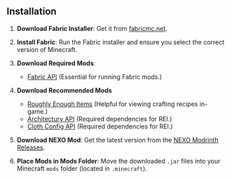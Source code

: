 ## Installation

1. **Download Fabric Installer**: Get it from [fabricmc.net](https://fabricmc.net/use/).
2. **Install Fabric**: Run the Fabric installer and ensure you select the correct version of Minecraft.
3. **Download Required Mods**:
    - [Fabric API](https://www.curseforge.com/minecraft/mc-mods/fabric-api) (Essential for running Fabric mods.)

4. **Download Recommended Mods**    
    - [Roughly Enough Items](https://www.curseforge.com/minecraft/mc-mods/roughly-enough-items) (Helpful for viewing crafting recipes in-game.)
    - [Architectury API](https://www.curseforge.com/minecraft/mc-mods/architectury-api-fabric) (Required dependencies for REI.)
    - [Cloth Config API](https://www.curseforge.com/minecraft/mc-mods/cloth-config) (Required dependencies for REI.)

4. **Download NEXO Mod**: Get the latest version from the [NEXO Modrinth Releases]().
5. **Place Mods in Mods Folder**: Move the downloaded `.jar` files into your Minecraft `mods` folder (located in `.minecraft`).